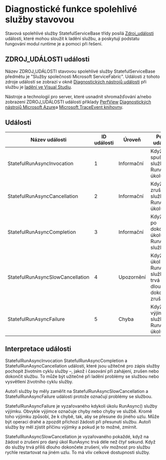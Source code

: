 <properties
   pageTitle="Stavová diagnostiky spolehlivé služby | Microsoft Azure"
   description="Diagnostické funkce spolehlivé služby stavovou"
   services="service-fabric"
   documentationCenter=".net"
   authors="AlanWarwick"
   manager="timlt"
   editor=""/>

<tags
   ms.service="Service-Fabric"
   ms.devlang="dotnet"
   ms.topic="article"
   ms.tgt_pltfrm="NA"
   ms.workload="NA"
   ms.date="05/17/2016"
   ms.author="alanwar"/>

# <a name="diagnostic-functionality-for-stateful-reliable-services"></a>Diagnostické funkce spolehlivé služby stavovou
Stavová spolehlivé služby StatefulServiceBase třídy posílá [Zdroj_události](https://msdn.microsoft.com/library/system.diagnostics.tracing.eventsource.aspx) události, které mohou sloužit k ladění službu, a poskytují podstatu fungování modul runtime je a pomoci při řešení.

## <a name="eventsource-events"></a>ZDROJ_UDÁLOSTI události
Název ZDROJ_UDÁLOSTI stavovou spolehlivé služby StatefulServiceBase předmětu je "Služby společnosti Microsoft ServiceFabric". Události z tohoto zdroje událostí se zobrazí v okně [Diagnostických nástrojů události](service-fabric-diagnostics-how-to-monitor-and-diagnose-services-locally.md#view-service-fabric-system-events-in-visual-studio) při službu je [ladění ve Visual Studiu](service-fabric-debugging-your-application.md).

Nástroje a technologií pro server, které usnadnit shromažďování a/nebo zobrazení ZDROJ_UDÁLOSTI událostí příklady [PerfView](http://www.microsoft.com/download/details.aspx?id=28567) [Diagnostických nástrojů Microsoft Azure](../cloud-services/cloud-services-dotnet-diagnostics.md)a [Microsoft TraceEvent knihovny](http://www.nuget.org/packages/Microsoft.Diagnostics.Tracing.TraceEvent).

## <a name="events"></a>Události

|Název události|ID události|Úroveň|Popis události|
|----------|--------|-----|-----------------|
|StatefulRunAsyncInvocation|1|Informační|Když je spuštěn služby RunAsync úkolu|
|StatefulRunAsyncCancellation|2|Informační|Když je zrušená služby RunAsync úkolu|
|StatefulRunAsyncCompletion|3|Informační|Když se po dokončení úkolu RunAsync služby|
|StatefulRunAsyncSlowCancellation|4|Upozornění|Když se úkol RunAsync služby trvá příliš dlouho dokončete zrušení|
|StatefulRunAsyncFailure|5|Chyba|Když se výjimku služby RunAsync úkolu|

## <a name="interpret-events"></a>Interpretace události

StatefulRunAsyncInvocation StatefulRunAsyncCompletion a StatefulRunAsyncCancellation události, které jsou užitečné pro zápis služby pochopit životním cyklu služby –, jakož i časování při zahájení, zrušen nebo dokončit službu. To může být užitečné při ladění problémy se službou nebo vysvětlení životního cyklu služby.

Autoři služby by měly zaměřit na StatefulRunAsyncSlowCancellation a StatefulRunAsyncFailure události protože označují problémy se službou.

StatefulRunAsyncFailure je vyzařovaného kdykoli úkolu RunAsync() služby výjimku. Obvykle výjimce označuje chyby nebo chyby ve službě. Kromě toho výjimku způsobí, že k chybě, tak, aby se přesune do jiného uzlu. Může být operaci drahé a zpozdit příchozí žádosti při přesunutí službu. Autoři služby by měl zjistit příčinu výjimky a pokud je to možné, zmírnit.

StatefulRunAsyncSlowCancellation je vyzařovaného pokaždé, když na žádost o zrušení pro daný úkol RunAsync trvá déle než čtyř sekund. Když do služby trvá příliš dlouho dokončete zrušení, vliv možnost pro službu rychle restartovat na jiném uzlu. To má vliv celkové dostupnosti služby.
